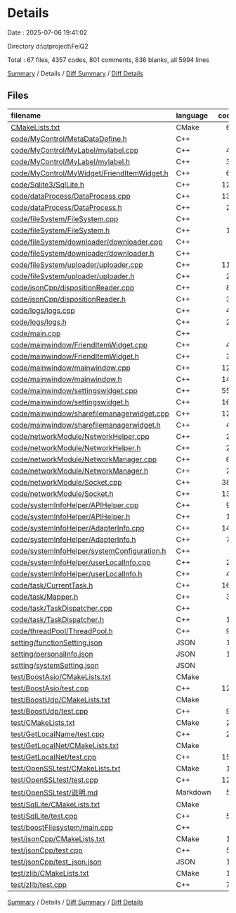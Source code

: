 # Details

Date : 2025-07-06 19:41:02

Directory d:\\qtproject\\FeiQ2

Total : 67 files,  4357 codes, 801 comments, 836 blanks, all 5994 lines

[Summary](results.md) / Details / [Diff Summary](diff.md) / [Diff Details](diff-details.md)

## Files
| filename | language | code | comment | blank | total |
| :--- | :--- | ---: | ---: | ---: | ---: |
| [CMakeLists.txt](/CMakeLists.txt) | CMake | 65 | 31 | 27 | 123 |
| [code/MyControl/MetaDataDefine.h](/code/MyControl/MetaDataDefine.h) | C++ | 5 | 0 | 1 | 6 |
| [code/MyControl/MyLabel/mylabel.cpp](/code/MyControl/MyLabel/mylabel.cpp) | C++ | 49 | 10 | 13 | 72 |
| [code/MyControl/MyLabel/mylabel.h](/code/MyControl/MyLabel/mylabel.h) | C++ | 32 | 7 | 2 | 41 |
| [code/MyControl/MyWidget/FriendItemWidget.h](/code/MyControl/MyWidget/FriendItemWidget.h) | C++ | 69 | 12 | 11 | 92 |
| [code/Sqlite3/SqlLite.h](/code/Sqlite3/SqlLite.h) | C++ | 126 | 10 | 22 | 158 |
| [code/dataProcess/DataProcess.cpp](/code/dataProcess/DataProcess.cpp) | C++ | 131 | 32 | 37 | 200 |
| [code/dataProcess/DataProcess.h](/code/dataProcess/DataProcess.h) | C++ | 26 | 2 | 3 | 31 |
| [code/fileSystem/FileSystem.cpp](/code/fileSystem/FileSystem.cpp) | C++ | 0 | 0 | 1 | 1 |
| [code/fileSystem/FileSystem.h](/code/fileSystem/FileSystem.h) | C++ | 14 | 0 | 6 | 20 |
| [code/fileSystem/downloader/downloader.cpp](/code/fileSystem/downloader/downloader.cpp) | C++ | 8 | 0 | 3 | 11 |
| [code/fileSystem/downloader/downloader.h](/code/fileSystem/downloader/downloader.h) | C++ | 8 | 1 | 0 | 9 |
| [code/fileSystem/uploader/uploader.cpp](/code/fileSystem/uploader/uploader.cpp) | C++ | 111 | 18 | 9 | 138 |
| [code/fileSystem/uploader/uploader.h](/code/fileSystem/uploader/uploader.h) | C++ | 28 | 9 | 5 | 42 |
| [code/jsonCpp/dispositionReader.cpp](/code/jsonCpp/dispositionReader.cpp) | C++ | 87 | 21 | 16 | 124 |
| [code/jsonCpp/dispositionReader.h](/code/jsonCpp/dispositionReader.h) | C++ | 36 | 9 | 7 | 52 |
| [code/logs/logs.cpp](/code/logs/logs.cpp) | C++ | 42 | 14 | 3 | 59 |
| [code/logs/logs.h](/code/logs/logs.h) | C++ | 24 | 3 | 1 | 28 |
| [code/main.cpp](/code/main.cpp) | C++ | 9 | 0 | 3 | 12 |
| [code/mainwindow/FriendItemWidget.cpp](/code/mainwindow/FriendItemWidget.cpp) | C++ | 40 | 6 | 8 | 54 |
| [code/mainwindow/FriendItemWidget.h](/code/mainwindow/FriendItemWidget.h) | C++ | 34 | 5 | 6 | 45 |
| [code/mainwindow/mainwindow.cpp](/code/mainwindow/mainwindow.cpp) | C++ | 123 | 36 | 36 | 195 |
| [code/mainwindow/mainwindow.h](/code/mainwindow/mainwindow.h) | C++ | 142 | 18 | 20 | 180 |
| [code/mainwindow/settingswidget.cpp](/code/mainwindow/settingswidget.cpp) | C++ | 559 | 62 | 129 | 750 |
| [code/mainwindow/settingswidget.h](/code/mainwindow/settingswidget.h) | C++ | 168 | 32 | 50 | 250 |
| [code/mainwindow/sharefilemanagerwidget.cpp](/code/mainwindow/sharefilemanagerwidget.cpp) | C++ | 127 | 19 | 20 | 166 |
| [code/mainwindow/sharefilemanagerwidget.h](/code/mainwindow/sharefilemanagerwidget.h) | C++ | 46 | 2 | 9 | 57 |
| [code/networkModule/NetworkHelper.cpp](/code/networkModule/NetworkHelper.cpp) | C++ | 23 | 5 | 6 | 34 |
| [code/networkModule/NetworkHelper.h](/code/networkModule/NetworkHelper.h) | C++ | 27 | 7 | 4 | 38 |
| [code/networkModule/NetworkManager.cpp](/code/networkModule/NetworkManager.cpp) | C++ | 60 | 4 | 10 | 74 |
| [code/networkModule/NetworkManager.h](/code/networkModule/NetworkManager.h) | C++ | 25 | 9 | 5 | 39 |
| [code/networkModule/Socket.cpp](/code/networkModule/Socket.cpp) | C++ | 389 | 81 | 39 | 509 |
| [code/networkModule/Socket.h](/code/networkModule/Socket.h) | C++ | 139 | 29 | 21 | 189 |
| [code/systemInfoHelper/APIHelper.cpp](/code/systemInfoHelper/APIHelper.cpp) | C++ | 99 | 9 | 25 | 133 |
| [code/systemInfoHelper/APIHelper.h](/code/systemInfoHelper/APIHelper.h) | C++ | 18 | 6 | 3 | 27 |
| [code/systemInfoHelper/AdapterInfo.cpp](/code/systemInfoHelper/AdapterInfo.cpp) | C++ | 148 | 55 | 24 | 227 |
| [code/systemInfoHelper/AdapterInfo.h](/code/systemInfoHelper/AdapterInfo.h) | C++ | 76 | 14 | 7 | 97 |
| [code/systemInfoHelper/systemConfiguration.h](/code/systemInfoHelper/systemConfiguration.h) | C++ | 3 | 1 | 1 | 5 |
| [code/systemInfoHelper/userLocalInfo.cpp](/code/systemInfoHelper/userLocalInfo.cpp) | C++ | 23 | 4 | 5 | 32 |
| [code/systemInfoHelper/userLocalInfo.h](/code/systemInfoHelper/userLocalInfo.h) | C++ | 40 | 5 | 3 | 48 |
| [code/task/CurrentTask.h](/code/task/CurrentTask.h) | C++ | 161 | 55 | 13 | 229 |
| [code/task/Mapper.h](/code/task/Mapper.h) | C++ | 33 | 0 | 6 | 39 |
| [code/task/TaskDispatcher.cpp](/code/task/TaskDispatcher.cpp) | C++ | 0 | 0 | 1 | 1 |
| [code/task/TaskDispatcher.h](/code/task/TaskDispatcher.h) | C++ | 13 | 5 | 3 | 21 |
| [code/threadPool/ThreadPool.h](/code/threadPool/ThreadPool.h) | C++ | 94 | 11 | 10 | 115 |
| [setting/functionSetting.json](/setting/functionSetting.json) | JSON | 17 | 0 | 0 | 17 |
| [setting/personalInfo.json](/setting/personalInfo.json) | JSON | 12 | 0 | 0 | 12 |
| [setting/systemSetting.json](/setting/systemSetting.json) | JSON | 6 | 0 | 0 | 6 |
| [test/BoostAsio/CMakeLists.txt](/test/BoostAsio/CMakeLists.txt) | CMake | 0 | 0 | 1 | 1 |
| [test/BoostAsio/test.cpp](/test/BoostAsio/test.cpp) | C++ | 125 | 13 | 17 | 155 |
| [test/BoostUdp/CMakeLists.txt](/test/BoostUdp/CMakeLists.txt) | CMake | 5 | 8 | 3 | 16 |
| [test/BoostUdp/test.cpp](/test/BoostUdp/test.cpp) | C++ | 91 | 9 | 21 | 121 |
| [test/CMakeLists.txt](/test/CMakeLists.txt) | CMake | 23 | 9 | 5 | 37 |
| [test/GetLocalName/test.cpp](/test/GetLocalName/test.cpp) | C++ | 23 | 2 | 3 | 28 |
| [test/GetLocalNet/CMakeLists.txt](/test/GetLocalNet/CMakeLists.txt) | CMake | 9 | 1 | 0 | 10 |
| [test/GetLocalNet/test.cpp](/test/GetLocalNet/test.cpp) | C++ | 150 | 54 | 19 | 223 |
| [test/OpenSSLtest/CMakeLists.txt](/test/OpenSSLtest/CMakeLists.txt) | CMake | 17 | 3 | 4 | 24 |
| [test/OpenSSLtest/test.cpp](/test/OpenSSLtest/test.cpp) | C++ | 122 | 26 | 33 | 181 |
| [test/OpenSSLtest/说明.md](/test/OpenSSLtest/%E8%AF%B4%E6%98%8E.md) | Markdown | 52 | 0 | 44 | 96 |
| [test/SqlLite/CMakeLists.txt](/test/SqlLite/CMakeLists.txt) | CMake | 6 | 1 | 2 | 9 |
| [test/SqlLite/test.cpp](/test/SqlLite/test.cpp) | C++ | 52 | 1 | 12 | 65 |
| [test/boostFilesystem/main.cpp](/test/boostFilesystem/main.cpp) | C++ | 0 | 0 | 1 | 1 |
| [test/jsonCpp/CMakeLists.txt](/test/jsonCpp/CMakeLists.txt) | CMake | 11 | 3 | 3 | 17 |
| [test/jsonCpp/test.cpp](/test/jsonCpp/test.cpp) | C++ | 53 | 4 | 11 | 68 |
| [test/jsonCpp/test_json.json](/test/jsonCpp/test_json.json) | JSON | 13 | 0 | 0 | 13 |
| [test/zlib/CMakeLists.txt](/test/zlib/CMakeLists.txt) | CMake | 19 | 1 | 7 | 27 |
| [test/zlib/test.cpp](/test/zlib/test.cpp) | C++ | 71 | 7 | 16 | 94 |

[Summary](results.md) / Details / [Diff Summary](diff.md) / [Diff Details](diff-details.md)